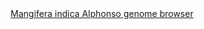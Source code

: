 <div id="Mangifera_indica_Alphonso_genome_browser" align="center">
  <a href="https://ink-blot.github.io/?sessionURL=blob:zZVbb6M4FID_yspPuxIhXEPIW0hakk2TNNc2HY0iBww4GAzYQJKq_33cbDOj0VbbdrWXSghhc4zP8fcZP4IKFQzTFHSAJqumbAIJsIjWC5hkBE1gghjoBJAwJIECBahAqYdA5xEEkHG4mt.IgRHnGes0mz4MGiFKaYI9JjNdhlmD0ZJHSIQ2NBkm8ERTWDPZo4kI5rAJSRbRlNEm9DzEWENpZigNtzUUt8u77fmTaJuUhOPzrFuRhEjMlwMossWpjw5vJPKemUNroMdjLXswD7O0faWu.Oa4gPR655zW3t1.Wt_kvbl_ez_63Q0YXlaobxC7G.GWMkwGk7AssuY.rvd9K66OCmfjQze41g8EbfzYmVEbuVbgtZ34_iq1052TL5jiTLywF.ZHb7bBY2aumSgIgycJEOqVYtmBFxWq1TElpW1Ihmk3np9MyTZtUXZBMeh8.SoBXkAvFtFfHgE_ZoINYCgvz5gkQAsfFaDTsBXFUm1bMw3LUGxbfZIeQVmQfxheAlNBA2.Rj_nWp1xmtOCCUxgEuhyeRD4BJmd2YuK3gz8RWeKuHwS1bL43czRcmcsoLLvH1WCl16N.gTRjaFVWXNPMWXt1D.lZqSVuPUBZna9ai8lS5jssKnp36QEtEshF6HOXaL.QhWlKOeTP.1UCEcJhJGIsRQIeJVRwBkW4.1WRfhGXaiq_iaAKM7zDBPPjnZiS1qCja2bLUL.rof87KnzfvYv5vK21Vbutb9WtwM_FL8TfsjRjsqhGrrzgT2Z8eOwnEmVcooNbs9nU2_f68e1uQOgM1S0aOjv1th7MR5VdBdXgtMSjvdvuK.5NfXOY2XekVbXdk2H8LMrHV_Hijej5oU0FCwxT_qoOqmVb2l8I9KKJ8b9o8gyW_G1RXhv9iVRJ1f1N72HhEju_75LI0ObcccUJ4h_wvhw_JInRX7RPVq6S.d3YPS1OBR45p_J6nhJITGX6IVVeXcmPy6IaSst62xbzP7RF3sHkHVq8hH0i_rhL_WJORi0Y3MZDf5gf6uluFunLyUaPYaGgRTjwGZ1uHJgPi6s2LIdrpxwY_Wh6lc3cUlT0Fv_L2lxA_9G8HCYEh2mCzqhfuLWevj59Aw--">Mangifera indica Alphonso genome browser</a>
</div>
